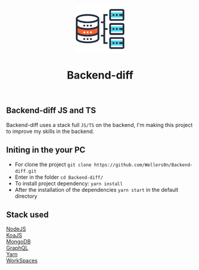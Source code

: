 <p align="center">
    <img src="./backend.png" height="130"/>
</p>
<!-- <p align="center">
    <img src="https://img.shields.io/github/package-json/v/wellers0n/4fun-fullstack.svg"/>
    <img src="https://img.shields.io/github/last-commit/wellers0n/4fun-fullstack.svg"/>
    <img src="https://img.shields.io/github/license/wellers0n/4fun-fullstack.svg"/>
    <a href="https://twitter.com/wellers0n_" target="_blank">
        <img src="https://img.shields.io/twitter/url/https/wellers0n_.svg?style=social"/>
    </a>
</p> -->

<p>
   <h1 align="center">Backend-diff</h1>
<p/>
    
<br/>

## Backend-diff JS and TS
  
  Backend-diff uses a stack full `JS/TS` on the backend, I'm making this project to improve
  my skills in the backend.
  
## Initing in the your PC

- For clone the project `git clone https://github.com/Wellers0n/Backend-diff.git`
- Enter in the folder `cd Backend-diff/`
- To install project dependency: `yarn install`
- After the installation of the dependencies `yarn start` in the default directory

## Stack used

[NodeJS](https://nodejs.org/en/)<br/>
[KoaJS](https://koajs.com/)<br/>
[MongoDB](https://www.mongodb.com/)<br/>
[GraphQL](https://graphql.org/)<br/>
[Yarn](https://yarnpkg.com/en/)<br/>
[WorkSpaces](https://yarnpkg.com/lang/en/docs/workspaces/)<br/>